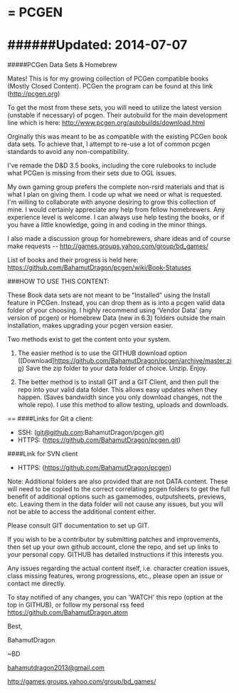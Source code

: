 =
PCGEN
=

######Updated: 2014-07-07
==========================
#####PCGen Data Sets & Homebrew

Mates! This is for my growing collection of PCGen compatible books (Mostly Closed Content). PCGen the program can be found at this link (http://pcgen.org)

To get the most from these sets, you will need to utilize the latest version (unstable if necessary) of pcgen. Their autobuild for the main development line which is here: http://www.pcgen.org/autobuilds/download.html


Orginally this was meant to be as compatible with the existing PCGen book data sets. To achieve that, I attempt to re-use a lot of common pcgen standards to avoid any non-compatibility.


I've remade the D&D 3.5 books, including the core rulebooks to include what PCGen is missing from their sets due to OGL issues.


My own gaming group prefers the complete non-rsrd materials and that is what I plan on giving them. I code up what we need or what is requested.
I'm willing to collaborate with anyone desiring to grow this collection of mine. I would certainly appreciate any help from fellow homebrewers. Any experience level is welcome. I can always use help testing the books, or if you have a little knowledge, going in and coding in the minor things.


I also made a discussion group for homebrewers, share ideas and of course make requests -- http://games.groups.yahoo.com/group/bd_games/

List of books and their progress is held here: https://github.com/BahamutDragon/pcgen/wiki/Book-Statuses

###HOW TO USE THIS CONTENT:

These Book data sets are not meant to be "Installed" using the Install feature in PCGen. Instead, you can drop them as is into a pcgen valid data folder of your choosing. I highly recommend using 'Vendor Data' (any version of pcgen) or Homebrew Data (new in 6.3) folders outside the main installation, makes upgrading your pcgen version easier.

Two methods exist to get the content onto your system.

   1) The easier method is to use the GITHUB download option ([Download]https://github.com/BahamutDragon/pcgen/archive/master.zip)
Save the zip folder to your data folder of choice. Unzip. Enjoy. 

   2) The better method is to install GIT and a GIT Client, and then pull the repo into your valid data folder. This allows easy updates when they happen. (Saves bandwidth since you only download changes, not the whole repo). I use this method to allow testing, uploads and downloads.

==
####Links for Git a client:
* SSH:   (git@github.com:BahamutDragon/pcgen.git)
* HTTPS: (https://github.com/BahamutDragon/pcgen.git)

####Link for SVN client 
* HTTPS: (https://github.com/BahamutDragon/pcgen)

Note: Additional folders are also provided that are not DATA content. These will need to be copied to the correct correlating pcgen folders to get the full benefit of additional options such as gamemodes, outputsheets, previews, etc. Leaving them in the data folder will not cause any issues, but you will not be able to access the additional content either.

Please consult GIT documentation to set up GIT.

If you wish to be a contributor by submitting patches and improvements, then set up your own github account, clone the repo, and set up links to your personal copy. GITHUB has detailed instructions if this interests you.

Any issues regarding the actual content itself, i.e. character creation issues, class missing features, wrong progressions, etc., please open an issue or contact me directly.


To stay notified of any changes, you can 'WATCH' this repo (option at the top in GITHUB), or follow my personal rss feed <https://github.com/BahamutDragon.atom>

Best,


BahamutDragon


~BD

bahamutdragon2013@gmail.com

http://games.groups.yahoo.com/group/bd_games/
